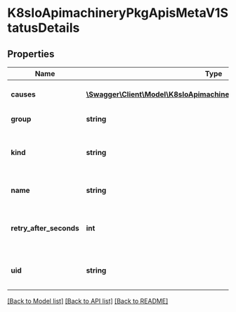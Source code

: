 # K8sIoApimachineryPkgApisMetaV1StatusDetails

## Properties
Name | Type | Description | Notes
------------ | ------------- | ------------- | -------------
**causes** | [**\Swagger\Client\Model\K8sIoApimachineryPkgApisMetaV1StatusCause[]**](K8sIoApimachineryPkgApisMetaV1StatusCause.md) | The Causes array includes more details associated with the StatusReason failure. Not all StatusReasons may provide detailed causes. | [optional] 
**group** | **string** | The group attribute of the resource associated with the status StatusReason. | [optional] 
**kind** | **string** | The kind attribute of the resource associated with the status StatusReason. On some operations may differ from the requested resource Kind. More info: https://git.k8s.io/community/contributors/devel/sig-architecture/api-conventions.md#types-kinds | [optional] 
**name** | **string** | The name attribute of the resource associated with the status StatusReason (when there is a single name which can be described). | [optional] 
**retry_after_seconds** | **int** | If specified, the time in seconds before the operation should be retried. Some errors may indicate the client must take an alternate action - for those errors this field may indicate how long to wait before taking the alternate action. | [optional] 
**uid** | **string** | UID of the resource. (when there is a single resource which can be described). More info: http://kubernetes.io/docs/user-guide/identifiers#uids | [optional] 

[[Back to Model list]](../README.md#documentation-for-models) [[Back to API list]](../README.md#documentation-for-api-endpoints) [[Back to README]](../README.md)


